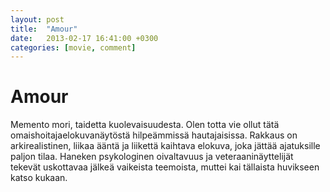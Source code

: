 ```yaml
---
layout: post
title:  "Amour"
date:   2013-02-17 16:41:00 +0300
categories: [movie, comment]
---
```


# Amour

Memento mori, taidetta kuolevaisuudesta. Olen totta vie ollut tätä omaishoitajaelokuvanäytöstä hilpeämmissä hautajaisissa. Rakkaus on arkirealistinen, liikaa ääntä ja liikettä kaihtava elokuva, joka jättää ajatuksille paljon tilaa. Haneken psykologinen oivaltavuus ja veteraaninäyttelijät tekevät uskottavaa jälkeä vaikeista teemoista, muttei kai tällaista huvikseen katso kukaan.

[//]: # "http://www.imdb.com/title/tt1602620/"